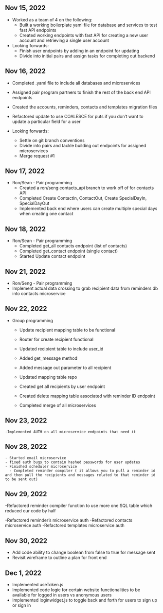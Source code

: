 ## Nov 15, 2022

- Worked as a team of 4 on the following:
  - Built a working boilerplate yaml file for database and services to test fast API endpoints
  - Created working endpoints with fast API for creating a new user account and retrieving a single user account
- Looking forwards:
  - Finish user endpoints by adding in an endpoint for updating
  - Divide into initial pairs and assign tasks for completing out backend

## Nov 16, 2022

- Completed .yaml file to include all databases and microservices
- Assigned pair program partners to finish the rest of the back end API endpoints
- Created the accounts, reminders, contacts and templates migration files
- Refactored update to use COALESCE for puts if you don’t want to update a particular field for a user

- Looking forwards:
  - Settle on git branch conventions
  - Divide into pairs and tackle building out endpoints for assigned microservices
  - Merge request #1

## Nov 17, 2022

- Ron/Sean - Pair programming
  - Created a ron/seng contacts_api branch to work off of for contacts API
  - Completed Create ContactIn, ContactOut, Create SpecialDayIn, SpecialDayOut
  - Implemented back end where users can create multiple special days when creating one contact

## Nov 18, 2022

- Ron/Sean - Pair programming
  - Completed get_all contacts endpoint (list of contacts)
  - Completed get_contact endpoint (single contact)
  - Started Update contact endpoint

## Nov 21, 2022

- Ron/Seng - Pair programming
- Implement actual data crossing to grab recipient data from reminders db into contacts microservice

## Nov 22, 2022

- Group programming

  - Update recipient mapping table to be functional

  - Router for create recipient functional

  - Updated recipient table to include user_id

  - Added get_message method

  - Added message out parameter to all recipient

  - Updated mapping table repo

  - Created get all recipients by user endpoint

  - Created delete mapping table associated with reminder ID endpoint

  - Completed merge of all microservices

## Nov 23, 2022

    -Implemented AUTH on all microservice endpoints that need it

## Nov 28, 2022

    - Started email microservice
    - fixed auth bugs to contain hashed passwords for user updates
    - Finished scheduler microservice
      - Completed reminder compiler ( it allows you to pull a reminder id and then pull the recipients and messages related to that reminder id to be sent out)

## Nov 29, 2022

-Refactored reminder compiler function to use more one SQL table which reduced our code by half

-Refactored reminder’s microservice auth
-Refactored contacts microservice auth
-Refactored templates microservice auth

## Nov 30, 2022

- Add code ability to change boolean from false to true for message sent
- Revisit wireframe to outline a plan for front end

## Dec 1, 2022

- Implemented useToken.js
- Implemented code logic for certain website functionalities to be available for logged in users vs anonymous users
- Implemented loginwidget.js to toggle back and forth for users to sign up or sign in
